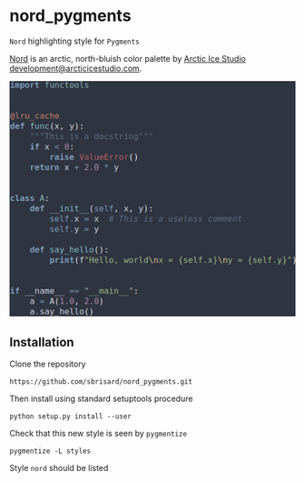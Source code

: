 # nord_pygments

`Nord` highlighting style for `Pygments`

[Nord](https://www.nordtheme.com) is an arctic, north-bluish color palette by
[Arctic Ice Studio](https://www.arcticicestudio.com)
<development@arcticicestudio.com>.

![nord_pygments_example.png](nord_pygments_example.png)

## Installation

Clone the repository

```
https://github.com/sbrisard/nord_pygments.git
```

Then install using standard setuptools procedure

```
python setup.py install --user
```

Check that this new style is seen by `pygmentize`

```
pygmentize -L styles
```

Style `nord` should be listed
